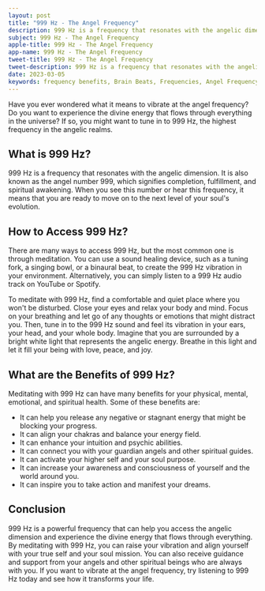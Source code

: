 ```yaml
---
layout: post
title: "999 Hz - The Angel Frequency"
description: 999 Hz is a frequency that resonates with the angelic dimension. It is also known as the angel number 999, which signifies completion, fulfillment, and spiritual awakening. 
subject: 999 Hz - The Angel Frequency
apple-title: 999 Hz - The Angel Frequency
app-name: 999 Hz - The Angel Frequency
tweet-title: 999 Hz - The Angel Frequency
tweet-description: 999 Hz is a frequency that resonates with the angelic dimension. It is also known as the angel number 999, which signifies completion, fulfillment, and spiritual awakening. 
date: 2023-03-05
keywords: frequency benefits, Brain Beats, Frequencies, Angel Frequency, 999 hz, Brain wave entrainment, sound therapy, 999 Hz frequency benefits
---
```


Have you ever wondered what it means to vibrate at the angel frequency? Do you want to experience the divine energy that flows through everything in the universe? If so, you might want to tune in to 999 Hz, the highest frequency in the angelic realms.

## What is 999 Hz?

999 Hz is a frequency that resonates with the angelic dimension. It is also known as the angel number 999, which signifies completion, fulfillment, and spiritual awakening. When you see this number or hear this frequency, it means that you are ready to move on to the next level of your soul's evolution.

## How to Access 999 Hz?

There are many ways to access 999 Hz, but the most common one is through meditation. You can use a sound healing device, such as a tuning fork, a singing bowl, or a binaural beat, to create the 999 Hz vibration in your environment. Alternatively, you can simply listen to a 999 Hz audio track on YouTube or Spotify.

To meditate with 999 Hz, find a comfortable and quiet place where you won't be disturbed. Close your eyes and relax your body and mind. Focus on your breathing and let go of any thoughts or emotions that might distract you. Then, tune in to the 999 Hz sound and feel its vibration in your ears, your head, and your whole body. Imagine that you are surrounded by a bright white light that represents the angelic energy. Breathe in this light and let it fill your being with love, peace, and joy.

## What are the Benefits of 999 Hz?

Meditating with 999 Hz can have many benefits for your physical, mental, emotional, and spiritual health. Some of these benefits are:

- It can help you release any negative or stagnant energy that might be blocking your progress.
- It can align your chakras and balance your energy field.
- It can enhance your intuition and psychic abilities.
- It can connect you with your guardian angels and other spiritual guides.
- It can activate your higher self and your soul purpose.
- It can increase your awareness and consciousness of yourself and the world around you.
- It can inspire you to take action and manifest your dreams.

## Conclusion

999 Hz is a powerful frequency that can help you access the angelic dimension and experience the divine energy that flows through everything. By meditating with 999 Hz, you can raise your vibration and align yourself with your true self and your soul mission. You can also receive guidance and support from your angels and other spiritual beings who are always with you. If you want to vibrate at the angel frequency, try listening to 999 Hz today and see how it transforms your life.